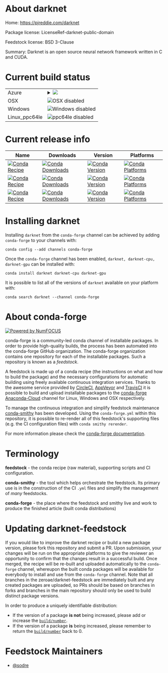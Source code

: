 About darknet
=============

Home: https://pjreddie.com/darknet

Package license: LicenseRef-darknet-public-domain

Feedstock license: BSD 3-Clause

Summary: Darknet is an open source neural network framework written in C and CUDA.



Current build status
====================


<table>
    
  <tr>
    <td>Azure</td>
    <td>
      <details>
        <summary>
          <a href="https://dev.azure.com/zeroae/feedstock-builds/_build/latest?definitionId=2&branchName=master">
            <img src="https://dev.azure.com/zeroae/feedstock-builds/_apis/build/status/darknet-feedstock?branchName=master">
          </a>
        </summary>
        <table>
          <thead><tr><th>Variant</th><th>Status</th></tr></thead>
          <tbody><tr>
              <td>linux_cuda_compiler_version10.0</td>
              <td>
                <a href="https://dev.azure.com/zeroae/feedstock-builds/_build/latest?definitionId=2&branchName=master">
                  <img src="https://dev.azure.com/zeroae/feedstock-builds/_apis/build/status/darknet-feedstock?branchName=master&jobName=linux&configuration=linux_cuda_compiler_version10.0" alt="variant">
                </a>
              </td>
            </tr><tr>
              <td>linux_cuda_compiler_version10.1</td>
              <td>
                <a href="https://dev.azure.com/zeroae/feedstock-builds/_build/latest?definitionId=2&branchName=master">
                  <img src="https://dev.azure.com/zeroae/feedstock-builds/_apis/build/status/darknet-feedstock?branchName=master&jobName=linux&configuration=linux_cuda_compiler_version10.1" alt="variant">
                </a>
              </td>
            </tr><tr>
              <td>linux_cuda_compiler_version10.2</td>
              <td>
                <a href="https://dev.azure.com/zeroae/feedstock-builds/_build/latest?definitionId=2&branchName=master">
                  <img src="https://dev.azure.com/zeroae/feedstock-builds/_apis/build/status/darknet-feedstock?branchName=master&jobName=linux&configuration=linux_cuda_compiler_version10.2" alt="variant">
                </a>
              </td>
            </tr><tr>
              <td>linux_cuda_compiler_version9.2</td>
              <td>
                <a href="https://dev.azure.com/zeroae/feedstock-builds/_build/latest?definitionId=2&branchName=master">
                  <img src="https://dev.azure.com/zeroae/feedstock-builds/_apis/build/status/darknet-feedstock?branchName=master&jobName=linux&configuration=linux_cuda_compiler_version9.2" alt="variant">
                </a>
              </td>
            </tr><tr>
              <td>linux_cuda_compiler_versionNone</td>
              <td>
                <a href="https://dev.azure.com/zeroae/feedstock-builds/_build/latest?definitionId=2&branchName=master">
                  <img src="https://dev.azure.com/zeroae/feedstock-builds/_apis/build/status/darknet-feedstock?branchName=master&jobName=linux&configuration=linux_cuda_compiler_versionNone" alt="variant">
                </a>
              </td>
            </tr>
          </tbody>
        </table>
      </details>
    </td>
  </tr>
  <tr>
    <td>OSX</td>
    <td>
      <img src="https://img.shields.io/badge/OSX-disabled-lightgrey.svg" alt="OSX disabled">
    </td>
  </tr>
  <tr>
    <td>Windows</td>
    <td>
      <img src="https://img.shields.io/badge/Windows-disabled-lightgrey.svg" alt="Windows disabled">
    </td>
  </tr>
  <tr>
    <td>Linux_ppc64le</td>
    <td>
      <img src="https://img.shields.io/badge/ppc64le-disabled-lightgrey.svg" alt="ppc64le disabled">
    </td>
  </tr>
</table>

Current release info
====================

| Name | Downloads | Version | Platforms |
| --- | --- | --- | --- |
| [![Conda Recipe](https://img.shields.io/badge/recipe-darknet-green.svg)](https://anaconda.org/conda-forge/darknet) | [![Conda Downloads](https://img.shields.io/conda/dn/conda-forge/darknet.svg)](https://anaconda.org/conda-forge/darknet) | [![Conda Version](https://img.shields.io/conda/vn/conda-forge/darknet.svg)](https://anaconda.org/conda-forge/darknet) | [![Conda Platforms](https://img.shields.io/conda/pn/conda-forge/darknet.svg)](https://anaconda.org/conda-forge/darknet) |
| [![Conda Recipe](https://img.shields.io/badge/recipe-darknet--cpu-green.svg)](https://anaconda.org/conda-forge/darknet-cpu) | [![Conda Downloads](https://img.shields.io/conda/dn/conda-forge/darknet-cpu.svg)](https://anaconda.org/conda-forge/darknet-cpu) | [![Conda Version](https://img.shields.io/conda/vn/conda-forge/darknet-cpu.svg)](https://anaconda.org/conda-forge/darknet-cpu) | [![Conda Platforms](https://img.shields.io/conda/pn/conda-forge/darknet-cpu.svg)](https://anaconda.org/conda-forge/darknet-cpu) |
| [![Conda Recipe](https://img.shields.io/badge/recipe-darknet--gpu-green.svg)](https://anaconda.org/conda-forge/darknet-gpu) | [![Conda Downloads](https://img.shields.io/conda/dn/conda-forge/darknet-gpu.svg)](https://anaconda.org/conda-forge/darknet-gpu) | [![Conda Version](https://img.shields.io/conda/vn/conda-forge/darknet-gpu.svg)](https://anaconda.org/conda-forge/darknet-gpu) | [![Conda Platforms](https://img.shields.io/conda/pn/conda-forge/darknet-gpu.svg)](https://anaconda.org/conda-forge/darknet-gpu) |

Installing darknet
==================

Installing `darknet` from the `conda-forge` channel can be achieved by adding `conda-forge` to your channels with:

```
conda config --add channels conda-forge
```

Once the `conda-forge` channel has been enabled, `darknet, darknet-cpu, darknet-gpu` can be installed with:

```
conda install darknet darknet-cpu darknet-gpu
```

It is possible to list all of the versions of `darknet` available on your platform with:

```
conda search darknet --channel conda-forge
```


About conda-forge
=================

[![Powered by NumFOCUS](https://img.shields.io/badge/powered%20by-NumFOCUS-orange.svg?style=flat&colorA=E1523D&colorB=007D8A)](http://numfocus.org)

conda-forge is a community-led conda channel of installable packages.
In order to provide high-quality builds, the process has been automated into the
conda-forge GitHub organization. The conda-forge organization contains one repository
for each of the installable packages. Such a repository is known as a *feedstock*.

A feedstock is made up of a conda recipe (the instructions on what and how to build
the package) and the necessary configurations for automatic building using freely
available continuous integration services. Thanks to the awesome service provided by
[CircleCI](https://circleci.com/), [AppVeyor](https://www.appveyor.com/)
and [TravisCI](https://travis-ci.com/) it is possible to build and upload installable
packages to the [conda-forge](https://anaconda.org/conda-forge)
[Anaconda-Cloud](https://anaconda.org/) channel for Linux, Windows and OSX respectively.

To manage the continuous integration and simplify feedstock maintenance
[conda-smithy](https://github.com/conda-forge/conda-smithy) has been developed.
Using the ``conda-forge.yml`` within this repository, it is possible to re-render all of
this feedstock's supporting files (e.g. the CI configuration files) with ``conda smithy rerender``.

For more information please check the [conda-forge documentation](https://conda-forge.org/docs/).

Terminology
===========

**feedstock** - the conda recipe (raw material), supporting scripts and CI configuration.

**conda-smithy** - the tool which helps orchestrate the feedstock.
                   Its primary use is in the construction of the CI ``.yml`` files
                   and simplify the management of *many* feedstocks.

**conda-forge** - the place where the feedstock and smithy live and work to
                  produce the finished article (built conda distributions)


Updating darknet-feedstock
==========================

If you would like to improve the darknet recipe or build a new
package version, please fork this repository and submit a PR. Upon submission,
your changes will be run on the appropriate platforms to give the reviewer an
opportunity to confirm that the changes result in a successful build. Once
merged, the recipe will be re-built and uploaded automatically to the
`conda-forge` channel, whereupon the built conda packages will be available for
everybody to install and use from the `conda-forge` channel.
Note that all branches in the zeroae/darknet-feedstock are
immediately built and any created packages are uploaded, so PRs should be based
on branches in forks and branches in the main repository should only be used to
build distinct package versions.

In order to produce a uniquely identifiable distribution:
 * If the version of a package **is not** being increased, please add or increase
   the [``build/number``](https://conda.io/docs/user-guide/tasks/build-packages/define-metadata.html#build-number-and-string).
 * If the version of a package **is** being increased, please remember to return
   the [``build/number``](https://conda.io/docs/user-guide/tasks/build-packages/define-metadata.html#build-number-and-string)
   back to 0.

Feedstock Maintainers
=====================

* [@sodre](https://github.com/sodre/)


